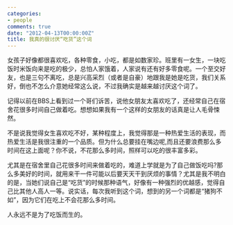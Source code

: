 ```yaml
---
categories:
- people
comments: true
date: "2012-04-13T00:00:00Z"
title: 我真的很讨厌“吃货”这个词
---
```

女孩子好像都很喜欢吃，各种零食，小吃，都是如数家珍。班里有一女生，一块吃饭时米饭向来是吃的极少，总怕人家饿着，人家说有还有好多零食呢。一个至交好友，也是三句不离吃，总是兴高采烈（或者是自豪）地跟我是她是吃货，我们关系好，倒也不怎么介意她经常这么说，不过我确实是越来越讨厌这个词了。



记得以前在BBS上看到过一个哥们诉苦，说他女朋友太喜欢吃了，还经常自己在宿舍花很多时间自己做着吃。想想如果我有一个这样的女朋友的话真是让人毛骨悚然。



不是说我觉得女生喜欢吃不好，某种程度上，我觉得那是一种热爱生活的表现，而热爱生活是我很注重的一个品质。但为什么总要挂在嘴边呢,而且还要浪费那么多时间在这上面呢？你不说，不花那么多时间，照样可以吃的很丰富多彩。



尤其是在宿舍里自己花很多时间来做着吃的，难道上学就是为了自己做饭吃吗?那么多美好的时间，就用来干一件可能以后要天天干到厌烦的事情？尤其是我不明白的是，当她们说自己是“吃货”的时候那种语气，好像有一种强烈的优越感，觉得自己比其他人高人一等。说实话，每次我听到这个词，想到的另一个词都是“猪狗不如”，因为它们在吃上不会花那么多时间。



人永远不是为了吃饭而生的。
